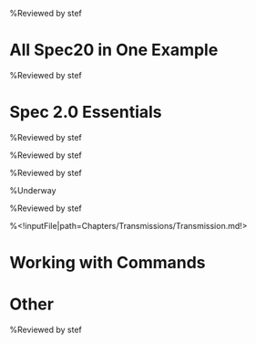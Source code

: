 <!inputFile|path=Chapters/Intro/Intro.md!>%Reviewed by stef# All Spec20 in One Example<!inputFile|path=Chapters/FirstContact/FirstContactShrunk.md!> <!inputFile|path=Chapters/CaseStudyOne/CaseStudyOne.md!>%Reviewed by stef# Spec 2.0 Essentials<!inputFile|path=Chapters/InANutshell/InANutshell.md!> %Reviewed by stef<!inputFile|path=Chapters/TestingInSpec/TestingInSpec.md!> %Reviewed by stef<!inputFile|path=Chapters/ThreePillarsOfSpec/ThreePillarsOfSpec.md!>%Reviewed by stef<!inputFile|path=Chapters/Reuse/Reuse.md!> %Underway<!inputFile|path=Chapters/ListTreeTable/ListTreeTable.md!><!inputFile|path=Chapters/ManagingWindow/ManagingWindow.md!>%Reviewed by stef<!inputFile|path=Chapters/LayoutContruction/Layout.md!><!inputFile|path=Chapters/DynamicPresenter/DynamicPresenter.md!><!inputFile|path=Chapters/Menus/Menus.md!><!inputFile|path=Chapters/Style/Style.md!>%<!inputFile|path=Chapters/Transmissions/Transmission.md!><!inputFile|path=Chapters/MorphicAthens/MorphicAthens.md!># Working with Commands<!inputFile|path=Chapters/ContactBook2/ContactBook.md!><!inputFile|path=Chapters/Commander2/Commander.md!># Other<!inputFile|path=Chapters/Inspector/Inspector.md!><!inputFile|path=Chapters/Tips/Tips.md!><!inputFile|path=Chapters/CaseStudyTwo/CaseStudyTwo.md!> %Reviewed by stef